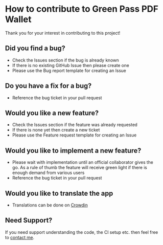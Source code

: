 # How to contribute to Green Pass PDF Wallet
Thank you for your interest in contributing to this project!

## Did you find a bug?
- Check the Issues section if the bug is already known
- If there is no existing GitHub Issue then please create one
- Please use the Bug report template for creating an Issue

## Do you have a fix for a bug?
- Reference the bug ticket in your pull request

## Would you like a new feature?
- Check the Issues section if the feature was already requested
- If there is none yet then create a new ticket
- Please use the Feature request template for creating an Issue

## Would you like to implement a new feature?
- Please wait with implementation until an official collaborator gives the go. As a rule of thumb the feature will receive green light if there is enough demand from various users
- Reference the bug ticket in your pull request

## Would you like to translate the app
- Translations can be done on [Crowdin](https://crwd.in/green-pass)

## Need Support?
If you need support understanding the code, the CI setup etc. then feel free to [contact me](https://michaeltroger.com/contact).
